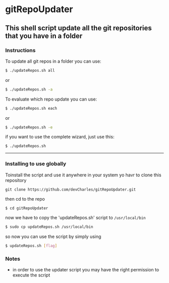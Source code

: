 # gitRepoUpdater
## This shell script update all the git repositories that you have in a folder
### Instructions

To update all git repos in a folder you can use:
```sh
$ ./updateRepos.sh all
```
or
```sh
$ ./updateRepos.sh -a
```

To evaluate which repo update you can use:
```sh
$ ./updateRepos.sh each
```
or
```sh
$ ./updateRepos.sh -e
```

if you want to use the complete wizard, just use this:
```sh
$ ./updateRepos.sh
```
---
### Installing to use globally
Toinstall the script and use it anywhere in your system yo havr to clone this repository
```git
git clone https://github.com/devCharles/gitRepoUpdater.git
```
then cd to the repo
```sh
$ cd gitRepoUpdater
```
now we have to copy the 'updateRepos.sh' script to ```/usr/local/bin```
```sh
$ sudo cp updateRepos.sh /usr/local/bin
```
so now you can use the script by simply using
```sh
$ updateRepos.sh [flag]
```

### Notes
- in order to use the updater script you may have the right permission to execute the script
